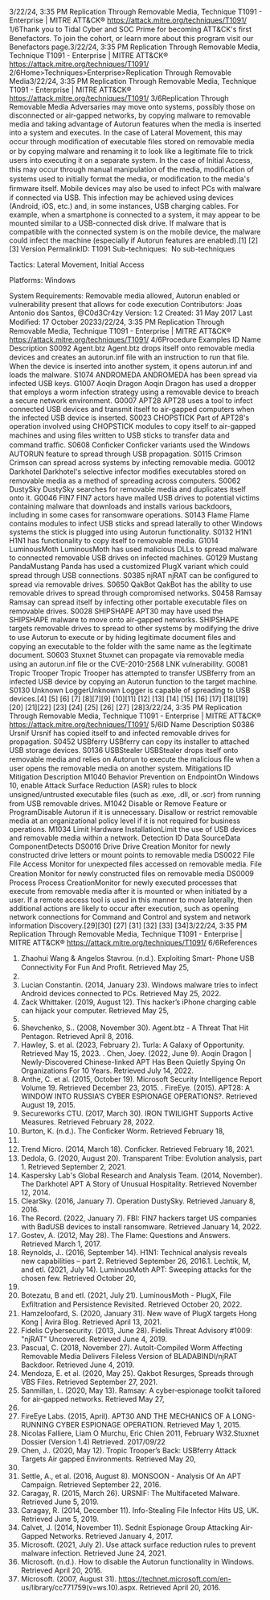 3/22/24, 3:35 PM Replication Through Removable Media, Technique T1091 - Enterprise | MITRE ATT&CK®
https://attack.mitre.org/techniques/T1091/ 1/6Thank you to Tidal Cyber and SOC Prime for becoming ATT&CK's ﬁrst Benefactors. To join the cohort, or learn more about this program visit our
Benefactors page.3/22/24, 3:35 PM Replication Through Removable Media, Technique T1091 - Enterprise | MITRE ATT&CK®
https://attack.mitre.org/techniques/T1091/ 2/6Home>Techniques>Enterprise>Replication Through Removable Media3/22/24, 3:35 PM Replication Through Removable Media, Technique T1091 - Enterprise | MITRE ATT&CK®
https://attack.mitre.org/techniques/T1091/ 3/6Replication Through Removable Media
Adversaries may move onto systems, possibly those on disconnected or air-gapped networks, by copying malware to removable media and
taking advantage of Autorun features when the media is inserted into a system and executes. In the case of Lateral Movement, this may
occur through modiﬁcation of executable ﬁles stored on removable media or by copying malware and renaming it to look like a legitimate
ﬁle to trick users into executing it on a separate system. In the case of Initial Access, this may occur through manual manipulation of the
media, modiﬁcation of systems used to initially format the media, or modiﬁcation to the media's ﬁrmware itself.
Mobile devices may also be used to infect PCs with malware if connected via USB. This infection may be achieved using devices (Android,
iOS, etc.) and, in some instances, USB charging cables. For example, when a smartphone is connected to a system, it may appear to be
mounted similar to a USB-connected disk drive. If malware that is compatible with the connected system is on the mobile device, the
malware could infect the machine (especially if Autorun features are enabled).[1]
[2][3]
Version PermalinkID: T1091
Sub-techniques:  No sub-techniques

Tactics: Lateral Movement, Initial Access

Platforms: Windows

System Requirements: Removable media allowed, Autorun enabled or vulnerability present that allows for code execution
Contributors: Joas Antonio dos Santos, @C0d3Cr4zy
Version: 1.2
Created: 31 May 2017
Last Modiﬁed: 17 October 20233/22/24, 3:35 PM Replication Through Removable Media, Technique T1091 - Enterprise | MITRE ATT&CK®
https://attack.mitre.org/techniques/T1091/ 4/6Procedure Examples
ID Name Description
S0092 Agent.btz Agent.btz drops itself onto removable media devices and creates an autorun.inf ﬁle with an instruction to
run that ﬁle. When the device is inserted into another system, it opens autorun.inf and loads the malware.
S1074 ANDROMEDA ANDROMEDA has been spread via infected USB keys.
G1007 Aoqin Dragon Aoqin Dragon has used a dropper that employs a worm infection strategy using a removable device to
breach a secure network environment.
G0007 APT28 APT28 uses a tool to infect connected USB devices and transmit itself to air-gapped computers when the
infected USB device is inserted.
S0023 CHOPSTICK Part of APT28's operation involved using CHOPSTICK modules to copy itself to air-gapped machines and
using ﬁles written to USB sticks to transfer data and command traﬃc.
S0608 Conﬁcker Conﬁcker variants used the Windows AUTORUN feature to spread through USB propagation.
S0115 Crimson Crimson can spread across systems by infecting removable media.
G0012 Darkhotel Darkhotel's selective infector modiﬁes executables stored on removable media as a method of spreading
across computers.
S0062 DustySky DustySky searches for removable media and duplicates itself onto it.
G0046 FIN7 FIN7 actors have mailed USB drives to potential victims containing malware that downloads and installs
various backdoors, including in some cases for ransomware operations.
S0143 Flame Flame contains modules to infect USB sticks and spread laterally to other Windows systems the stick is
plugged into using Autorun functionality.
S0132 H1N1 H1N1 has functionality to copy itself to removable media.
G1014 LuminousMoth LuminousMoth has used malicious DLLs to spread malware to connected removable USB drives on
infected machines.
G0129 Mustang
PandaMustang Panda has used a customized PlugX variant which could spread through USB connections.
S0385 njRAT njRAT can be conﬁgured to spread via removable drives.
S0650 QakBot QakBot has the ability to use removable drives to spread through compromised networks.
S0458 Ramsay Ramsay can spread itself by infecting other portable executable ﬁles on removable drives.
S0028 SHIPSHAPE APT30 may have used the SHIPSHAPE malware to move onto air-gapped networks. SHIPSHAPE targets
removable drives to spread to other systems by modifying the drive to use Autorun to execute or by hiding
legitimate document ﬁles and copying an executable to the folder with the same name as the legitimate
document.
S0603 Stuxnet Stuxnet can propagate via removable media using an autorun.inf ﬁle or the CVE-2010-2568 LNK
vulnerability.
G0081 Tropic Trooper Tropic Trooper has attempted to transfer USBferry from an infected USB device by copying an Autorun
function to the target machine.
S0130 Unknown
LoggerUnknown Logger is capable of spreading to USB devices.[4]
[5]
[6]
[7]
[8][7][9]
[10][11]
[12]
[13]
[14]
[15]
[16]
[17]
[18][19]
[20]
[21][22]
[23]
[24]
[25]
[26]
[27]
[28]3/22/24, 3:35 PM Replication Through Removable Media, Technique T1091 - Enterprise | MITRE ATT&CK®
https://attack.mitre.org/techniques/T1091/ 5/6ID Name Description
S0386 Ursnif Ursnif has copied itself to and infected removable drives for propagation.
S0452 USBferry USBferry can copy its installer to attached USB storage devices.
S0136 USBStealer USBStealer drops itself onto removable media and relies on Autorun to execute the malicious ﬁle when a
user opens the removable media on another system.
Mitigations
ID Mitigation Description
M1040 Behavior Prevention on
EndpointOn Windows 10, enable Attack Surface Reduction (ASR) rules to block unsigned/untrusted
executable ﬁles (such as .exe, .dll, or .scr) from running from USB removable drives. 
M1042 Disable or Remove
Feature or ProgramDisable Autorun if it is unnecessary. Disallow or restrict removable media at an organizational
policy level if it is not required for business operations. 
M1034 Limit Hardware
InstallationLimit the use of USB devices and removable media within a network.
Detection
ID Data SourceData ComponentDetects
DS0016 Drive Drive Creation Monitor for newly constructed drive letters or mount points to removable media
DS0022 File File Access Monitor for unexpected ﬁles accessed on removable media.
File Creation Monitor for newly constructed ﬁles on removable media
DS0009 Process Process
CreationMonitor for newly executed processes that execute from removable media after it is mounted
or when initiated by a user. If a remote access tool is used in this manner to move laterally,
then additional actions are likely to occur after execution, such as opening network
connections for Command and Control and system and network information Discovery.[29][30]
[27]
[31]
[32]
[33]
[34]3/22/24, 3:35 PM Replication Through Removable Media, Technique T1091 - Enterprise | MITRE ATT&CK®
https://attack.mitre.org/techniques/T1091/ 6/6References
1. Zhaohui Wang & Angelos Stavrou. (n.d.). Exploiting Smart-
Phone USB Connectivity For Fun And Proﬁt. Retrieved May 25,
2022.
2. Lucian Constantin. (2014, January 23). Windows malware
tries to infect Android devices connected to PCs. Retrieved
May 25, 2022.
3. Zack Whittaker. (2019, August 12). This hacker’s iPhone
charging cable can hijack your computer. Retrieved May 25,
2022.
4. Shevchenko, S.. (2008, November 30). Agent.btz - A Threat
That Hit Pentagon. Retrieved April 8, 2016.
5. Hawley, S. et al. (2023, February 2). Turla: A Galaxy of
Opportunity. Retrieved May 15, 2023.
. Chen, Joey. (2022, June 9). Aoqin Dragon | Newly-Discovered
Chinese-linked APT Has Been Quietly Spying On
Organizations For 10 Years. Retrieved July 14, 2022.
7. Anthe, C. et al. (2015, October 19). Microsoft Security
Intelligence Report Volume 19. Retrieved December 23, 2015.
. FireEye. (2015). APT28: A WINDOW INTO RUSSIA’S CYBER
ESPIONAGE OPERATIONS?. Retrieved August 19, 2015.
9. Secureworks CTU. (2017, March 30). IRON TWILIGHT
Supports Active Measures. Retrieved February 28, 2022.
10. Burton, K. (n.d.). The Conﬁcker Worm. Retrieved February 18,
2021.
11. Trend Micro. (2014, March 18). Conﬁcker. Retrieved February
18, 2021.
12. Dedola, G. (2020, August 20). Transparent Tribe: Evolution
analysis, part 1. Retrieved September 2, 2021.
13. Kaspersky Lab's Global Research and Analysis Team. (2014,
November). The Darkhotel APT A Story of Unusual Hospitality.
Retrieved November 12, 2014.
14. ClearSky. (2016, January 7). Operation DustySky. Retrieved
January 8, 2016.
15. The Record. (2022, January 7). FBI: FIN7 hackers target US
companies with BadUSB devices to install ransomware.
Retrieved January 14, 2022.
1. Gostev, A. (2012, May 28). The Flame: Questions and
Answers. Retrieved March 1, 2017.
17. Reynolds, J.. (2016, September 14). H1N1: Technical analysis
reveals new capabilities – part 2. Retrieved September 26,
2016.1. Lechtik, M, and etl. (2021, July 14). LuminousMoth APT:
Sweeping attacks for the chosen few. Retrieved October 20,
2022.
19. Botezatu, B and etl. (2021, July 21). LuminousMoth - PlugX,
File Exﬁltration and Persistence Revisited. Retrieved October
20, 2022.
20. Hamzeloofard, S. (2020, January 31). New wave of PlugX
targets Hong Kong | Avira Blog. Retrieved April 13, 2021.
21. Fidelis Cybersecurity. (2013, June 28). Fidelis Threat Advisory
#1009: "njRAT" Uncovered. Retrieved June 4, 2019.
22. Pascual, C. (2018, November 27). AutoIt-Compiled Worm
Affecting Removable Media Delivers Fileless Version of
BLADABINDI/njRAT Backdoor. Retrieved June 4, 2019.
23. Mendoza, E. et al. (2020, May 25). Qakbot Resurges, Spreads
through VBS Files. Retrieved September 27, 2021.
24. Sanmillan, I.. (2020, May 13). Ramsay: A cyber‑espionage
toolkit tailored for air‑gapped networks. Retrieved May 27,
2020.
25. FireEye Labs. (2015, April). APT30 AND THE MECHANICS OF
A LONG-RUNNING CYBER ESPIONAGE OPERATION. Retrieved
May 1, 2015.
2. Nicolas Falliere, Liam O Murchu, Eric Chien 2011, February
W32.Stuxnet Dossier (Version 1.4) Retrieved. 2017/09/22
27. Chen, J.. (2020, May 12). Tropic Trooper’s Back: USBferry
Attack Targets Air gapped Environments. Retrieved May 20,
2020.
2. Settle, A., et al. (2016, August 8). MONSOON - Analysis Of An
APT Campaign. Retrieved September 22, 2016.
29. Caragay, R. (2015, March 26). URSNIF: The Multifaceted
Malware. Retrieved June 5, 2019.
30. Caragay, R. (2014, December 11). Info-Stealing File Infector
Hits US, UK. Retrieved June 5, 2019.
31. Calvet, J. (2014, November 11). Sednit Espionage Group
Attacking Air-Gapped Networks. Retrieved January 4, 2017.
32. Microsoft. (2021, July 2). Use attack surface reduction rules to
prevent malware infection. Retrieved June 24, 2021.
33. Microsoft. (n.d.). How to disable the Autorun functionality in
Windows. Retrieved April 20, 2016.
34. Microsoft. (2007, August 31).
https://technet.microsoft.com/en-
us/library/cc771759(v=ws.10).aspx. Retrieved April 20, 2016.